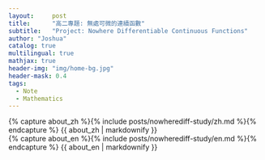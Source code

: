 ```yaml
---
layout:     post
title:      "高二專題: 無處可微的連續函數"
subtitle:   "Project: Nowhere Differentiable Continuous Functions"
author: "Joshua"
catalog: true
multilingual: true
mathjax: true
header-img: "img/home-bg.jpg"
header-mask: 0.4
tags:
  - Note
  - Mathematics
---
```


<!-- Chinese Version -->
<div class="zh post-container">
    {% capture about_zh %}{% include posts/nowherediff-study/zh.md %}{% endcapture %}
    {{ about_zh | markdownify }}
</div>

<!-- English Version -->
<div class="en post-container">
    {% capture about_en %}{% include posts/nowherediff-study/en.md %}{% endcapture %}
    {{ about_en | markdownify }}
</div>